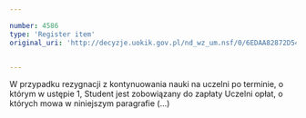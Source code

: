 ```yaml
---

number: 4586
type: 'Register item'
original_uri: 'http://decyzje.uokik.gov.pl/nd_wz_um.nsf/0/6EDAA82872D54CA2C1257B5D00283506?OpenDocument'


---
```


W przypadku rezygnacji z kontynuowania nauki na uczelni po terminie, o którym w ustępie 1, Student jest zobowiązany do zapłaty Uczelni opłat, o których mowa w niniejszym paragrafie (...)
